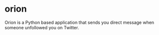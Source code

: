 # orion

Orion is a Python based application that sends you direct message when someone unfollowed you on Twitter.
